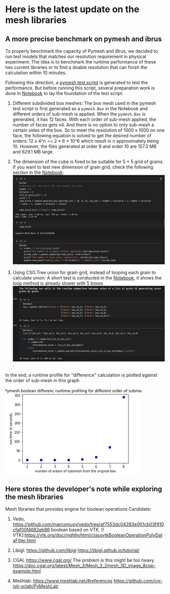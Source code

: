 # Here is the latest update on the mesh libraries

## A more precise benchmark on pymesh and ibrus

To properly benchmark the capacity of Pymesh and iBrus, we decided to run test models that matches our resolution requirement in physical experiment. The idea
is to benchmark the runtime performance of these two current libraries or to find a doable resolution that can finish the calculation within 10 minutes.

Following this direction, a [pymesh test script](pymesh_resolution_benchmark.py) is generated to test the performance. But before running this script, several preparation work is done in [Notebook](Notebook_pymesh_efficiency_test.ipynb) to lay the foundation of the test script.

1. Different subdivided box meshes:
The box mesh used in the pymesh test script is first generated as a `pymesh.Box` in the Notebook and different orders of sub-mesh is applied. When the `pymesh.Box` is generated, it has 12 faces. With each order of sub-mesh applied, the number of faces gets x4. And there is no option to only sub-mesh a certain sides of the box. So to meet the resolution of 1000 x 1000 on one face, the following equation is solved to get the desired number of orders:
    12 x 4^n == 2 * 6 * 10^6
which result in n approximately being 10. However, the files generated at order 9 and order 10 are 157.3 MB and 629.1 MB large.

2. The dimension of the cube is fixed to be suitable for 5 * 5 grid of grains. If you want to test new dimension 
of grain grid, check the following section in the [Notebook](Notebook_pymesh_efficiency_test.ipynb):
![cube generation](cube_generation.png)

3. Using CSG.Tree union for grain grid, instead of looping each grain to calculate union:
A short test is conducted in the [Notebook](Notebook_pymesh_efficiency_test.ipynb), it shows the loop method is already slower with 5 boxes ![Loop and CSGTree union comparison](loop_vs_CSGTree.png).

In the end, a runtime profile for "difference" calculation is plotted against the order of sub-mesh in this graph
![pymesh_runtime_profile_submeshes](pymesh_runtime_submesh_scaling.jpg)

## Here stores the developer's note while exploring the mesh libraries

Mesh libraries that provides engine for boolean operations
Candidate:

1. Vedo,  https://github.com/marcomusy/vedo/tree/af7553dc04283e001cb03f910cfaf00f4682eb86
boolean based on VTK. [! VTK]:https://vtk.org/doc/nightly/html/classvtkBooleanOperationPolyDataFilter.html

2. Libigl: https://github.com/libigl
https://libigl.github.io/tutorial/

3. CGAL  https://www.cgal.org/  The problem is this might be too heavy
https://doc.cgal.org/latest/Mesh_3/Mesh_3_2mesh_3D_image_8cpp-example.html


4. Meshlab: https://www.meshlab.net/#references
https://github.com/cnr-isti-vclab/PyMeshLab





